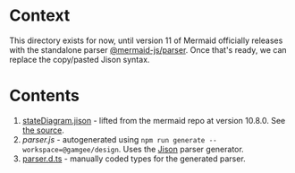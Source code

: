 # Context

This directory exists for now, until version 11 of Mermaid officially releases with the standalone parser [@mermaid-js/parser](https://www.npmjs.com/package/@mermaid-js/parser). Once that's ready, we can replace the copy/pasted Jison syntax.

# Contents

1. [stateDiagram.jison](./stateDiagram.jison) - lifted from the mermaid repo at version 10.8.0. See [the source](https://github.com/mermaid-js/mermaid/blob/release/10.8.0/packages/mermaid/src/diagrams/state/parser/stateDiagram.jison).
2. _parser.js_ - autogenerated using `npm run generate --workspace=@gamgee/design`. Uses the [Jison](http://github.com/zaach/jison) parser generator.
3. [parser.d.ts](./parser.d.ts) - manually coded types for the generated parser.